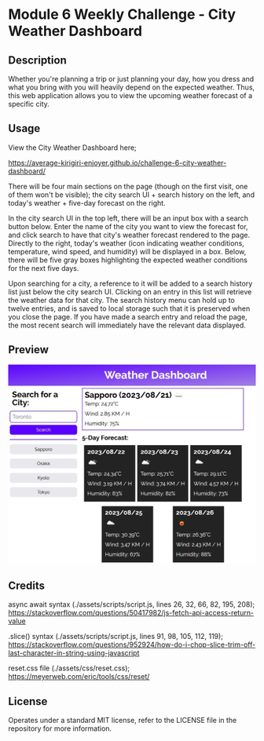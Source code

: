 # Module 6 Weekly Challenge - City Weather Dashboard

## Description

Whether you're planning a trip or just planning your day, how you dress and what you bring with you will heavily depend on the expected weather. Thus, this web application allows you to view the upcoming weather forecast of a specific city.

## Usage

View the City Weather Dashboard here;

https://average-kirigiri-enjoyer.github.io/challenge-6-city-weather-dashboard/

There will be four main sections on the page (though on the first visit, one of them won't be visible); the city search UI + search history on the left, and today's weather + five-day forecast on the right.

In the city search UI in the top left, there will be an input box with a search button below. Enter the name of the city you want to view the forecast for, and click search to have that city's weather forecast rendered to the page. Directly to the right, today's weather (icon indicating weather conditions, temperature, wind speed, and humidity) will be displayed in a box. Below, there will be five gray boxes highlighting the expected weather conditions for the next five days.

Upon searching for a city, a reference to it will be added to a search history list just below the city search UI. Clicking on an entry in this list will retrieve the weather data for that city. The search history menu can hold up to twelve entries, and is saved to local storage such that it is preserved when you close the page. If you have made a search entry and reload the page, the most recent search will immediately have the relevant data displayed.

## Preview

![Preview of City Weather Dashboard](./assets/images/challenge-6-website-preview.jpg)

## Credits

async await syntax (./assets/scripts/script.js, lines 26, 32, 66, 82, 195, 208); https://stackoverflow.com/questions/50417982/js-fetch-api-access-return-value

.slice() syntax (./assets/scripts/script.js, lines 91, 98, 105, 112, 119);
https://stackoverflow.com/questions/952924/how-do-i-chop-slice-trim-off-last-character-in-string-using-javascript

reset.css file (./assets/css/reset.css);
https://meyerweb.com/eric/tools/css/reset/

## License

Operates under a standard MIT license, refer to the LICENSE file in the repository for more information.
